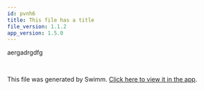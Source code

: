 ```yaml
---
id: pvnh6
title: This file has a title
file_version: 1.1.2
app_version: 1.5.0
---
```


aergadrgdfg

<br/>

This file was generated by Swimm. [Click here to view it in the app](/repos/Z2l0aHViJTNBJTNBc21hcnQtbWlycm9yJTNBJTNBSWRpdFllZ2VyU3dpbW0=/docs/pvnh6).
